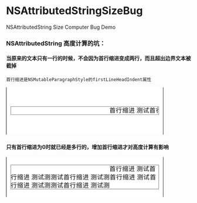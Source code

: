 # NSAttributedStringSizeBug
NSAttributedString Size Computer Bug Demo

### NSAttributedString 高度计算的坑：  
#### 当原来的文本只有一行的时候，不会因为首行缩进变成两行，而且超出边界文本被截掉  
```
首行缩进是NSMutableParagraphStyle的firstLineHeadIndent属性
```

![Size1](Size1.png)  
#### 只有首行缩进为0时就已经是多行的，增加首行缩进才对高度计算有影响  
![Size2](Size2.png)
